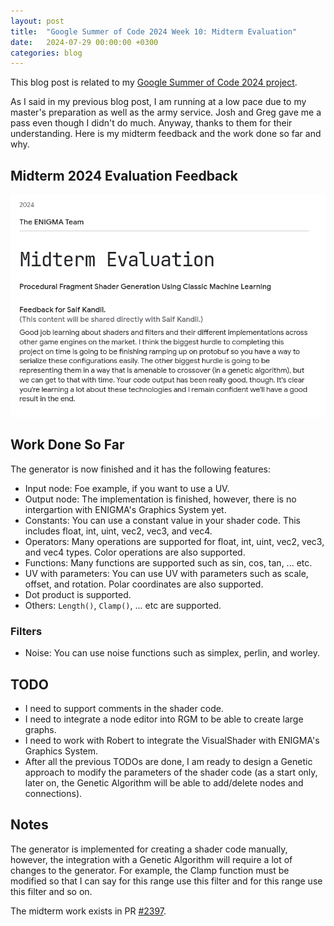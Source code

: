 ```yaml
---
layout: post
title:  "Google Summer of Code 2024 Week 10: Midterm Evaluation"
date:   2024-07-29 00:00:00 +0300
categories: blog
---
```


This blog post is related to my [Google Summer of Code 2024 project][my-google-summer-of-code-2024-project].

As I said in my previous blog post, I am running at a low pace due to my master's preparation as well as the army service. Josh and Greg gave me a pass even though I didn't do much. Anyway, thanks to them for their understanding. Here is my midterm feedback and the work done so far and why.

## Midterm 2024 Evaluation Feedback

![Midterm 2024 Evaluation Feedback](../assets/midterm-2024-evaluation-feedback.png)

## Work Done So Far

The generator is now finished and it has the following features:
- Input node: Foe example, if you want to use a UV.
- Output node: The implementation is finished, however, there is no intergartion with ENIGMA's Graphics System yet.
- Constants: You can use a constant value in your shader code. This includes float, int, uint, vec2, vec3, and vec4.
- Operators: Many operations are supported for float, int, uint, vec2, vec3, and vec4 types. Color operations are also supported.
- Functions: Many functions are supported such as sin, cos, tan, ... etc.
- UV with parameters: You can use UV with parameters such as scale, offset, and rotation. Polar coordinates are also supported.
- Dot product is supported.
- Others: ``Length()``, ``Clamp()``, ... etc are supported.

### Filters

- Noise: You can use noise functions such as simplex, perlin, and worley.


## TODO

- I need to support comments in the shader code.
- I need to integrate a node editor into RGM to be able to create large graphs.
- I need to work with Robert to integrate the VisualShader with ENIGMA's Graphics System.
- After all the previous TODOs are done, I am ready to design a Genetic approach to modify the parameters of the shader code (as a start only, later on, the Genetic Algorithm will be able to add/delete nodes and connections).

## Notes

The generator is implemented for creating a shader code manually, however, the integration with a Genetic Algorithm will require a lot of changes to the generator. For example, the Clamp function must be modified so that I can say for this range use this filter and for this range use this filter and so on.

The midterm work exists in PR [#2397](https://github.com/enigma-dev/enigma-dev/pull/2397).


[my-google-summer-of-code-2024-project]: https://summerofcode.withgoogle.com/programs/2024/projects/wYTZuQbA
